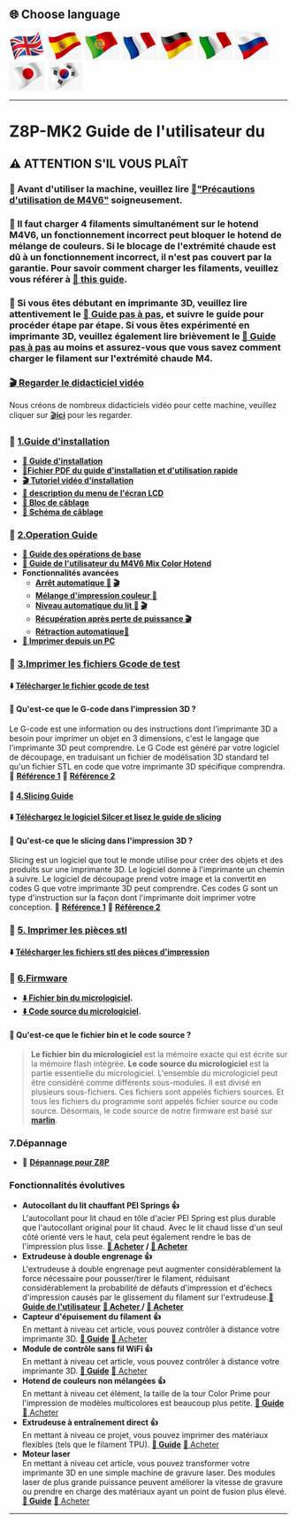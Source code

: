 ## <a id="choose-language">:globe_with_meridians: Choose language </a>
[![](./lanpic/EN.png)](https://github.com/ZONESTAR3D/Z8P/blob/main/Z8P-MK2/readme.md)
[![](./lanpic/ES.png)](https://github.com/ZONESTAR3D/Z8P/blob/main/Z8P-MK2/readme-es.md)
[![](./lanpic/PT.png)](https://github.com/ZONESTAR3D/Z8P/blob/main/Z8P-MK2/readme-pt.md)
[![](./lanpic/FR.png)](https://github.com/ZONESTAR3D/Z8P/blob/main/Z8P-MK2/readme-fr.md)
[![](./lanpic/DE.png)](https://github.com/ZONESTAR3D/Z8P/blob/main/Z8P-MK2/readme-de.md)
[![](./lanpic/IT.png)](https://github.com/ZONESTAR3D/Z8P/blob/main/Z8P-MK2/readme-it.md)
[![](./lanpic/RU.png)](https://github.com/ZONESTAR3D/Z8P/blob/main/Z8P-MK2/readme-ru.md)
[![](./lanpic/JP.png)](https://github.com/ZONESTAR3D/Z8P/blob/main/Z8P-MK2/readme-jp.md)
[![](./lanpic/KR.png)](https://github.com/ZONESTAR3D/Z8P/blob/main/Z8P-MK2/readme-kr.md)
<!-- [![](./lanpic/SA.png)](https://github.com/ZONESTAR3D/Z8P/blob/main/Z8P-MK2/readme-ar.md) -->

------
# Z8P-MK2 Guide de l'utilisateur du 
## :warning: ATTENTION S'IL VOUS PLAÎT
### :loudspeaker: Avant d'utiliser la machine, veuillez lire [:book:"Précautions d'utilisation de M4V6"](https://github.com/ZONESTAR3D/Upgrade-kit-guide/blob/main/HOTEND/M4/M4_V6/M4V6_Precaution.md) soigneusement.
### :loudspeaker: Il faut charger 4 filaments simultanément sur le hotend M4V6, un fonctionnement incorrect peut bloquer le hotend de mélange de couleurs. Si le blocage de l'extrémité chaude est dû à un fonctionnement incorrect, il n'est pas couvert par la garantie. Pour savoir comment charger les filaments, veuillez vous référer à [:book: this guide](https://github.com/ZONESTAR3D/Z8P/blob/main/Z8P-MK2/2-Operation_Guide/readme.md#load-filaments).
### :loudspeaker: Si vous êtes débutant en imprimante 3D, veuillez lire attentivement le [:book: Guide pas à pas][step_by_step_guide], et suivre le guide pour procéder étape par étape. Si vous êtes expérimenté en imprimante 3D, veuillez également lire brièvement le [:book: Guide pas à pas][step_by_step_guide] au moins et assurez-vous que vous savez comment charger le filament sur l'extrémité chaude M4.

### [:clapper: Regarder le didacticiel vidéo](https://github.com/ZONESTAR3D/Z8P/blob/main/Z8P-MK2/6-VideoTutorial)
Nous créons de nombreux didacticiels vidéo pour cette machine, veuillez cliquer sur [:clapper:**ici**](https://github.com/ZONESTAR3D/Z8P/blob/main/Z8P-MK2/6-VideoTutorial) pour les regarder.

### :file_folder: [1.Guide d'installation][INSTALLATION]
- **[:book: Guide d'installation][INSTALLATION]**
- **[:blue_book:Fichier PDF du guide d'installation et d'utilisation rapide](https://github.com/ZONESTAR3D/Z8P/tree/main/Z8P-MK2/Z8PMK2_Installation_and_quick_use_guide.pdf)**
- **[:clapper: Tutoriel vidéo d'installation](https://youtu.be/-oieO7U0LCc)**
- **[:book: description du menu de l'écran LCD][LCD_MENU]**
- **[:art: Bloc de câblage](https://github.com/ZONESTAR3D/Z8P/tree/main/Z8P-MK2/1-Installation_Guide/Z8PMK2_Wiring_Block.jpg)**
- **[:art: Schéma de câblage](https://github.com/ZONESTAR3D/Z8P/tree/main/Z8P-MK2/1-Installation_Guide/Z8PM4-MK2_Wiring_Diagram.jpg)**
### :file_folder: [2.Operation Guide][Operation_Guide]
- **[:book: Guide des opérations de base][Operation_Guide]**
- **[:book: Guide de l'utilisateur du M4V6 Mix Color Hotend][M4V6_Guide]**
- **Fonctionnalités avancées**
   - **[Arrêt automatique :book:][auto_shutdown] [:clapper:](https://youtu.be/SJLpmJL-tG4)**
   - **[Mélange d'impression couleur :book:][mix_color]**
   - **[Niveau automatique du lit :book:][auto_leveling] [:clapper:](https://youtu.be/Zoyl6PybsUk)**
   - **[Récupération après perte de puissance :clapper:](https://youtu.be/f-PpasByiiE)**
   - **[Rétraction automatique:book:][Auto_Retraction]**
- **[:book: Imprimer depuis un PC][PrintFromPC]**
  
### :file_folder: [3.Imprimer les fichiers Gcode de test][Test_gcode]
#### :arrow_down: [Télécharger le fichier gcode de test][Test_gcode]
#### :pencil: Qu'est-ce que le G-code dans l'impression 3D ?
Le G-code est une information ou des instructions dont l'imprimante 3D a besoin pour imprimer un objet en 3 dimensions, c'est le langage que l'imprimante 3D peut comprendre. Le G Code est généré par votre logiciel de découpage, en traduisant un fichier de modélisation 3D standard tel qu'un fichier STL en code que votre imprimante 3D spécifique comprendra.
:page_with_curl: [**Référence 1**](https://beginner3dprinting.com/what-is-g-code-in-3d-printing/) :page_with_curl: [**Référence 2**](https://www.reprap.org/wiki/G-code)

#### :file_folder: [4.Slicing Guide][Slicing_Guide_Z8P]
#### :arrow_down: [Téléchargez le logiciel Silcer et lisez le guide de slicing][Slicing_Guide_Z8P]
#### :pencil: Qu'est-ce que le slicing dans l'impression 3D ?
Slicing est un logiciel que tout le monde utilise pour créer des objets et des produits sur une imprimante 3D. Le logiciel donne à l'imprimante un chemin à suivre. Le logiciel de découpage prend votre image et la convertit en codes G que votre imprimante 3D peut comprendre. Ces codes G sont un type d'instruction sur la façon dont l'imprimante doit imprimer votre conception. :page_with_curl: [**Référence 1**](https://loveandrobots.com/what-is-slicing-in-3d-printing/ ) :page_with_curl: [**Référence 2**](https://en.wikipedia.org/wiki/Slicer_(3D_printing))

### :file_folder: [5. Imprimer les pièces stl][PrintParts]
#### :arrow_down: [Télécharger les fichiers stl des pièces d'impression][PrintParts]

### :link: [6.Firmware](https://github.com/ZONESTAR3D/Firmware/tree/master/Z8/Z8P/Z8PM4Pro-MK2)
- **[:arrow_down: Fichier bin du micrologiciel](https://github.com/ZONESTAR3D/Firmware/tree/master/Z8/Z8P/Z8PM4Pro-MK2).**
- **[:arrow_down: Code source du micrologiciel](https://github.com/ZONESTAR3D/source-code-for-3d-printer).**
#### :pencil: Qu'est-ce que le fichier bin et le code source ?
> **Le fichier bin du micrologiciel** est la mémoire exacte qui est écrite sur la mémoire flash intégrée.
> **Le code source du micrologiciel** est la partie essentielle du micrologiciel. L'ensemble du micrologiciel peut être considéré comme différents sous-modules. Il est divisé en plusieurs sous-fichiers. Ces fichiers sont appelés fichiers sources. Et tous les fichiers du programme sont appelés fichier source ou code source. Désormais, le code source de notre firmware est basé sur [**marlin**](https://www.marlinfw.org).

### 7.Dépannage
- :book: [**Dépannage pour Z8P**](https://github.com/ZONESTAR3D/Z8P/tree/main/Z8P_FAQ/readme.md)

### Fonctionnalités évolutives
- **Autocollant du lit chauffant PEI Springs :+1:**    
L'autocollant pour lit chaud en tôle d'acier PEI Spring est plus durable que l'autocollant original pour lit chaud. Avec le lit chaud lisse d'un seul côté orienté vers le haut, cela peut également rendre le bas de l'impression plus lisse. **[:gift: Acheter](http://bit.ly/3GbI9Sr) / [:gift: Acheter](https://bit.ly/3VkmXOi)**     
- **Extrudeuse à double engrenage :+1:**     
L'extrudeuse à double engrenage peut augmenter considérablement la force nécessaire pour pousser/tirer le filament, réduisant considérablement la probabilité de défauts d'impression et d'échecs d'impression causés par le glissement du filament sur l'extrudeuse.**[:book: Guide de l'utilisateur](https://bit.ly/UM_BMG)** **[:gift: Acheter ](https://bit.ly/46Vyd9H) / [:gift: Acheter](https://bit.ly/AE_4xBMG)**
- **Capteur d'épuisement du filament :+1:**   
En mettant à niveau cet article, vous pouvez contrôler à distance votre imprimante 3D. **[:book: Guide][guide_FROD]** [:gift: Acheter](https://www.aliexpress.com/item/4001309957376.html)
- **Module de contrôle sans fil WiFi :+1:**   
En mettant à niveau cet article, vous pouvez contrôler à distance votre imprimante 3D. **[:book: Guide][guide_WIFI]** [:gift: Acheter](https://www.aliexpress.com/item/1005002378551489.html)
- **Hotend de couleurs non mélangées :+1:**   
En mettant à niveau cet élément, la taille de la tour Color Prime pour l'impression de modèles multicolores est beaucoup plus petite. **[:book: Guide][guide_E4]** [:gift: Acheter](https://www.aliexpress.com/item/1005002951777699.html)
- **Extrudeuse à entraînement direct :+1:**   
En mettant à niveau ce projet, vous pouvez imprimer des matériaux flexibles (tels que le filament TPU). **[:book: Guide][guide_DDE]** [:gift: Acheter](https://www.aliexpress.com/item/1005002847644867.html)
- **Moteur laser**    
En mettant à niveau cet article, vous pouvez transformer votre imprimante 3D en une simple machine de gravure laser. Des modules laser de plus grande puissance peuvent améliorer la vitesse de gravure ou prendre en charge des matériaux ayant un point de fusion plus élevé. **[:book: Guide][guide_Laser]** [:gift: Acheter](https://www.aliexpress.com/item/1005004908160260.html)

-----
[step_by_step_guide]: https://github.com/ZONESTAR3D/Z8P/blob/main/Z8P-MK2/step_by_step.md
[INSTALLATION]: https://github.com/ZONESTAR3D/Z8P/tree/main/Z8P-MK2/1-Installation_Guide
[Operation_Guide]: https://github.com/ZONESTAR3D/Z8P/tree/main/Z8P-MK2/2-Operation_Guide
[M4V6_Guide]: https://github.com/ZONESTAR3D/Upgrade-kit-guide/tree/main/HOTEND/M4%20%204-IN-1-OUT%20Mixing%20Color%20Hotend/M4_V6
[Test_gcode]: https://github.com/ZONESTAR3D/Z8P/tree/main/Z8P-MK2/3-TestGcode
[Slicing_Guide_Z8P]: https://github.com/ZONESTAR3D/Z8P/tree/main/Z8P-MK2/4-SlicingGuide
[PrintParts]: https://github.com/ZONESTAR3D/Z8P/tree/main/Z8P-MK2/5-PrintParts/
[LCD_MENU]: https://github.com/ZONESTAR3D/Z8P/tree/main/Z8P-MK2/2-Operation_Guide/DWIN_LCD_screen_Menu_Description
[mix_color]: https://github.com/ZONESTAR3D/Document-and-User-Guide/tree/master/Mixing_Color
[auto_leveling]: https://github.com/ZONESTAR3D/Z8P/tree/main/Z8P-MK2/2-Operation_Guide/Bed_Auto_Leveling
[auto_shutdown]: https://github.com/ZONESTAR3D/Z8P/tree/main/Z8P-MK2/2-Operation_Guide/Auto_Shut_Down
[Auto_Retraction]: https://github.com/ZONESTAR3D/Z8P/tree/main/Z8P-MK2/2-Operation_Guide/Auto_Retraction
[PrintFromPC]: https://github.com/ZONESTAR3D/Z8P/tree/main/Z8P-MK2/2-Operation_Guide/PrintFromPC
[guide_FROD]: https://github.com/ZONESTAR3D/Upgrade-kit-guide/tree/main/FROD
[guide_WIFI]: https://github.com/ZONESTAR3D/Upgrade-kit-guide/tree/main/FROD
[guide_E4]: https://github.com/ZONESTAR3D/Upgrade-kit-guide/tree/main/HOTEND/E4%204-IN-1-OUT%20Non-Mixing%20Color%20Hotend
[guide_DDE]: https://github.com/ZONESTAR3D/Upgrade-kit-guide/tree/main/Direct_Drive_Extrruder
[guide_Laser]: https://github.com/ZONESTAR3D/Upgrade-kit-guide/tree/main/Laser_Engraving
